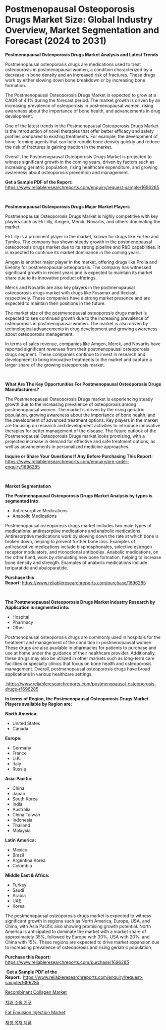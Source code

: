 <p><h1>Postmenopausal Osteoporosis Drugs Market Size: Global Industry Overview, Market Segmentation and Forecast (2024 to 2031)</h1></p><p><strong>Postmenopausal Osteoporosis Drugs Market Analysis and Latest Trends</strong></p>
<p><p>Postmenopausal osteoporosis drugs are medications used to treat osteoporosis in postmenopausal women, a condition characterized by a decrease in bone density and an increased risk of fractures. These drugs work by either slowing down bone breakdown or by increasing bone formation.</p><p>The Postmenopausal Osteoporosis Drugs Market is expected to grow at a CAGR of 4.1% during the forecast period. The market growth is driven by an increasing prevalence of osteoporosis in postmenopausal women, rising awareness about the importance of bone health, and advancements in drug development.</p><p>One of the latest trends in the Postmenopausal Osteoporosis Drugs Market is the introduction of novel therapies that offer better efficacy and safety profiles compared to existing treatments. For example, the development of bone-forming agents that can help rebuild bone density quickly and reduce the risk of fractures is gaining traction in the market.</p><p>Overall, the Postmenopausal Osteoporosis Drugs Market is projected to witness significant growth in the coming years, driven by factors such as increasing geriatric population, rising healthcare expenditure, and growing awareness about osteoporosis prevention and management.</p></p>
<p><strong>Get a Sample PDF of the Report:&nbsp;</strong> <a href="https://www.reliableresearchreports.com/enquiry/request-sample/1696285">https://www.reliableresearchreports.com/enquiry/request-sample/1696285</a></p>
<p>&nbsp;</p>
<p><strong>Postmenopausal Osteoporosis Drugs Major Market Players</strong></p>
<p><p>Postmenopausal Osteoporosis Drugs Market is highly competitive with key players such as Eli Lilly, Amgen, Merck, Novartis, and others dominating the market. </p><p>Eli Lilly is a prominent player in the market, known for drugs like Forteo and Tymlos. The company has shown steady growth in the postmenopausal osteoporosis drugs market due to its strong pipeline and R&D capabilities. It is expected to continue its market dominance in the coming years.</p><p>Amgen is another major player in the market, offering drugs like Prolia and Evenity for postmenopausal osteoporosis. The company has witnessed significant growth in recent years and is expected to maintain its market share due to its innovative product offerings.</p><p>Merck and Novartis are also key players in the postmenopausal osteoporosis drugs market with drugs like Fosamax and Reclast, respectively. These companies have a strong market presence and are expected to maintain their positions in the future.</p><p>The market size of the postmenopausal osteoporosis drugs market is expected to see continued growth due to the increasing prevalence of osteoporosis in postmenopausal women. The market is also driven by technological advancements in drug development and growing awareness about osteoporosis management.</p><p>In terms of sales revenue, companies like Amgen, Merck, and Novartis have reported significant revenues from their postmenopausal osteoporosis drugs segment. These companies continue to invest in research and development to bring innovative treatments to the market and capture a larger share of the growing osteoporosis market.</p></p>
<p>&nbsp;</p>
<p><strong>What Are The Key Opportunities For Postmenopausal Osteoporosis Drugs Manufacturers?</strong></p>
<p><p>The Postmenopausal Osteoporosis Drugs market is experiencing steady growth due to the increasing prevalence of osteoporosis among postmenopausal women. The market is driven by the rising geriatric population, growing awareness about the importance of bone health, and the development of advanced treatment options. Key players in the market are focusing on research and development activities to introduce innovative therapies for better management of the disease. The future outlook of the Postmenopausal Osteoporosis Drugs market looks promising, with a projected increase in demand for effective and safe treatment options, as well as advancements in personalized medicine approaches.</p></p>
<p><strong>Inquire or Share Your Questions If Any Before Purchasing This Report:</strong> <a href="https://www.reliableresearchreports.com/enquiry/pre-order-enquiry/1696285">https://www.reliableresearchreports.com/enquiry/pre-order-enquiry/1696285</a></p>
<p>&nbsp;</p>
<p><strong>Market Segmentation</strong></p>
<p><strong>The Postmenopausal Osteoporosis Drugs Market Analysis by types is segmented into:</strong></p>
<p><ul><li>Antiresorptive Medications</li><li>Anabolic Medications</li></ul></p>
<p><p>Postmenopausal osteoporosis drugs market includes two main types of medications: antiresorptive medications and anabolic medications. Antiresorptive medications work by slowing down the rate at which bone is broken down, helping to prevent further bone loss. Examples of antiresorptive medications include bisphosphonates, selective estrogen receptor modulators, and monoclonal antibodies. Anabolic medications, on the other hand, work by stimulating new bone formation, helping to increase bone density and strength. Examples of anabolic medications include teriparatide and abaloparatide.</p></p>
<p><strong>Purchase this Report:&nbsp;</strong><a href="https://www.reliableresearchreports.com/purchase/1696285">https://www.reliableresearchreports.com/purchase/1696285</a></p>
<p>&nbsp;</p>
<p><strong>The Postmenopausal Osteoporosis Drugs Market Industry Research by Application is segmented into:</strong></p>
<p><ul><li>Hospital</li><li>Pharmacy</li><li>Other</li></ul></p>
<p><p>Postmenopausal osteoporosis drugs are commonly used in hospitals for the treatment and management of the condition in postmenopausal women. These drugs are also available in pharmacies for patients to purchase and use at home under the guidance of their healthcare provider. Additionally, these drugs may also be utilized in other markets such as long-term care facilities or specialty clinics that focus on bone health and osteoporosis management. Overall, postmenopausal osteoporosis drugs have broad applications in various healthcare settings.</p></p>
<p><a href="https://www.reliableresearchreports.com/postmenopausal-osteoporosis-drugs-r1696285">&nbsp;https://www.reliableresearchreports.com/postmenopausal-osteoporosis-drugs-r1696285</a></p>
<p><strong>In terms of Region, the Postmenopausal Osteoporosis Drugs Market Players available by Region are:</strong></p>
<p>
    <p> <strong> North America: </strong>
        <ul>
            <li>United States</li>
            <li>Canada</li>
        </ul>
        </p> 
    <p> <strong> Europe: </strong>
        <ul>
            <li>Germany</li>
            <li>France</li>
            <li>U.K.</li>
            <li>Italy</li>
            <li>Russia</li>
        </ul>
        </p> 
    <p> <strong> Asia-Pacific: </strong>
        <ul>
            <li>China</li>
            <li>Japan</li>
            <li>South Korea</li>
            <li>India</li>
            <li>Australia</li>
            <li>China Taiwan</li>
            <li>Indonesia</li>
            <li>Thailand</li>
            <li>Malaysia</li>
        </ul>
        </p> 
    <p> <strong> Latin America: </strong>
        <ul>
            <li>Mexico</li>
            <li>Brazil</li>
            <li>Argentina Korea</li>
            <li>Colombia</li>
        </ul>
        </p> 
    <p> <strong> Middle East & Africa: </strong>
        <ul>
            <li>Turkey</li>
            <li>Saudi</li>
            <li>Arabia</li>
            <li>UAE</li>
            <li>Korea</li>
        </ul>
    </p>
    </p>
<p><p>The postmenopausal osteoporosis drugs market is expected to witness significant growth in regions such as North America, Europe, USA, and China, with Asia Pacific also showing promising growth potential. North America is anticipated to dominate the market with a market share of approximately 35%, followed by Europe with 30%, USA with 20%, and China with 15%. These regions are expected to drive market expansion due to increasing prevalence of osteoporosis and rising geriatric population.</p></p>
<p><strong>Purchase this Report: </strong><a href="https://www.reliableresearchreports.com/purchase/1696285">https://www.reliableresearchreports.com/purchase/1696285</a></p>
<p>&nbsp;<strong>Get a Sample PDF of the Report:&nbsp;&nbsp;</strong><a href="https://www.reliableresearchreports.com/enquiry/request-sample/1696285">https://www.reliableresearchreports.com/enquiry/request-sample/1696285</a></p>
<p><strong></strong></p>
<p><p><a href="https://github.com/yemakinde/Market-Research-Report-List-2/blob/main/recombinant-collagen-market.md">Recombinant Collagen Market</a></p><p><a href="https://github.com/TitusBoyer1/Market-Research-Report-List-1/blob/main/233970557101.md">치과 수술 기구</a></p><p><a href="https://github.com/jsmusil/Market-Research-Report-List-3/blob/main/fat-emulsion-injection-market.md">Fat Emulsion Injection Market</a></p><p><a href="https://github.com/iansanftyord09878/Market-Research-Report-List-1/blob/main/358741557100.md">재생 목재 제품</a></p></p>